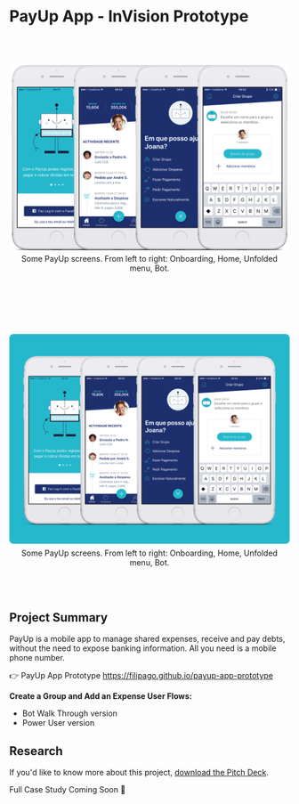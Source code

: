 # PayUp App - InVision Prototype

<br></br>
<p align="center">
<img src="https://raw.githubusercontent.com/FilipaGo/payup-app-prototype/master/_images_readme/payup_comp.jpg" width="1000" />
Some PayUp screens. From left to right: Onboarding, Home, Unfolded menu, Bot.
</p>
<br></br>

<br></br>
<p align="center">
<img src="https://raw.githubusercontent.com/FilipaGo/payup-app-prototype/master/_images_readme/app_comp.jpg" width="1000" />
Some PayUp screens. From left to right: Onboarding, Home, Unfolded menu, Bot.
</p>
<br></br>

## Project Summary

PayUp is a mobile app to manage shared expenses, receive and pay debts, without the need to
expose banking information. All you need is a mobile phone number.

👉 PayUp App Prototype https://filipago.github.io/payup-app-prototype

**Create a Group and Add an Expense User Flows:**

* Bot Walk Through version
* Power User version

## Research

If you'd like to know more about this project, [download the Pitch Deck](https://github.com/FilipaGo/payup-app-prototype-principle/raw/master/_docs_readme/pitch_payup.key).

Full Case Study Coming Soon 🚧
